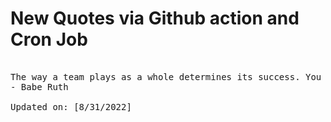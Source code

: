 # New Quotes via Github action and Cron Job

<pre>
<!-- #quote -->
The way a team plays as a whole determines its success. You may have the greatest bunch of individual stars in the world, but if they don't play together, the club won't be worth a dime.
- Babe Ruth

Updated on: [8/31/2022]
<!-- #quoteEnd -->
</pre>
